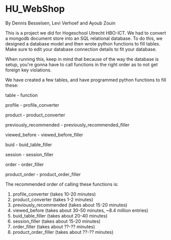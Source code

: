 # HU_WebShop
By Dennis Besselsen, Levi Verhoef and Ayoub Zouin


This is a project we did for Hogeschool Utrecht HBO-ICT. We had to convert a mongodb document store into an SQL relational database.
To do this, we designed a database model and then wrote python functions to fill tables. 
Make sure to edit your database connection details to fit your database.

When running this, keep in mind that because of the way the database is setup, you're gonna have to call functions in the right order as to not get foreign key violations.

We have created a few tables, and have programmed python functions to fill these:

table   - function

profile - profile_converter

product - product_converter

previously_recommended - previously_recommended_filler

viewed_before - viewed_before_filler

buid - buid_table_filler

session - session_filler

order - order_filler

product_order - product_order_filler

The recommended order of calling these functions is:

1. profile_converter (takes 10-20 minutes) 
2. product_converter (takes 1-2 minutes)
3. previously_recommended (takes about 15-20 minutes)
4. viewed_before (takes about 30-50 minutes, ~8.4 million entries)
5. buid_table_filler (takes about 20-40 minutes)
6. session_filler (takes about 15-20 minutes)
7. order_filler (takes about ??-?? minutes)
8. product_order_filler (takes about ??-?? minutes)
